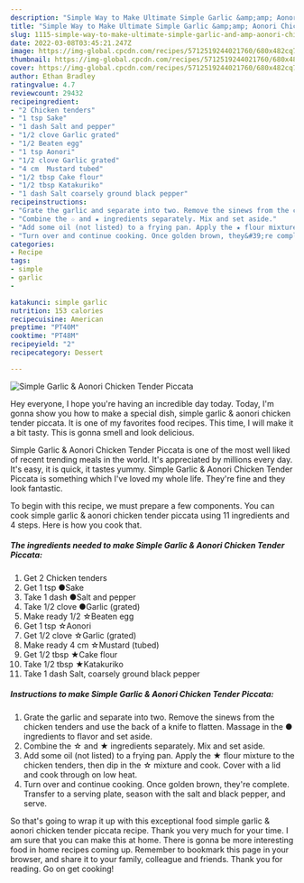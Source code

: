 ```yaml
---
description: "Simple Way to Make Ultimate Simple Garlic &amp;amp; Aonori Chicken Tender Piccata"
title: "Simple Way to Make Ultimate Simple Garlic &amp;amp; Aonori Chicken Tender Piccata"
slug: 1115-simple-way-to-make-ultimate-simple-garlic-and-amp-aonori-chicken-tender-piccata
date: 2022-03-08T03:45:21.247Z
image: https://img-global.cpcdn.com/recipes/5712519244021760/680x482cq70/simple-garlic-aonori-chicken-tender-piccata-recipe-main-photo.jpg
thumbnail: https://img-global.cpcdn.com/recipes/5712519244021760/680x482cq70/simple-garlic-aonori-chicken-tender-piccata-recipe-main-photo.jpg
cover: https://img-global.cpcdn.com/recipes/5712519244021760/680x482cq70/simple-garlic-aonori-chicken-tender-piccata-recipe-main-photo.jpg
author: Ethan Bradley
ratingvalue: 4.7
reviewcount: 29432
recipeingredient:
- "2 Chicken tenders"
- "1 tsp Sake"
- "1 dash Salt and pepper"
- "1/2 clove Garlic grated"
- "1/2 Beaten egg"
- "1 tsp Aonori"
- "1/2 clove Garlic grated"
- "4 cm  Mustard tubed"
- "1/2 tbsp Cake flour"
- "1/2 tbsp Katakuriko"
- "1 dash Salt coarsely ground black pepper"
recipeinstructions:
- "Grate the garlic and separate into two. Remove the sinews from the chicken tenders and use the back of a knife to flatten. Massage in the ● ingredients to flavor and set aside."
- "Combine the ☆ and ★ ingredients separately. Mix and set aside."
- "Add some oil (not listed) to a frying pan. Apply the ★ flour mixture to the chicken tenders, then dip in the ☆ mixture and cook. Cover with a lid and cook through on low heat."
- "Turn over and continue cooking. Once golden brown, they&#39;re complete. Transfer to a serving plate, season with the salt and black pepper, and serve."
categories:
- Recipe
tags:
- simple
- garlic
- 

katakunci: simple garlic  
nutrition: 153 calories
recipecuisine: American
preptime: "PT40M"
cooktime: "PT48M"
recipeyield: "2"
recipecategory: Dessert

---
```



![Simple Garlic &amp; Aonori Chicken Tender Piccata](https://img-global.cpcdn.com/recipes/5712519244021760/680x482cq70/simple-garlic-aonori-chicken-tender-piccata-recipe-main-photo.jpg)

Hey everyone, I hope you're having an incredible day today. Today, I'm gonna show you how to make a special dish, simple garlic &amp; aonori chicken tender piccata. It is one of my favorites food recipes. This time, I will make it a bit tasty. This is gonna smell and look delicious.

Simple Garlic &amp; Aonori Chicken Tender Piccata is one of the most well liked of recent trending meals in the world. It's appreciated by millions every day. It's easy, it is quick, it tastes yummy. Simple Garlic &amp; Aonori Chicken Tender Piccata is something which I've loved my whole life. They're fine and they look fantastic.




To begin with this recipe, we must prepare a few components. You can cook simple garlic &amp; aonori chicken tender piccata using 11 ingredients and 4 steps. Here is how you cook that.

<!--inarticleads1-->

##### The ingredients needed to make Simple Garlic &amp; Aonori Chicken Tender Piccata:

1. Get 2 Chicken tenders
1. Get 1 tsp ●Sake
1. Take 1 dash ●Salt and pepper
1. Take 1/2 clove ●Garlic (grated)
1. Make ready 1/2 ☆Beaten egg
1. Get 1 tsp ☆Aonori
1. Get 1/2 clove ☆Garlic (grated)
1. Make ready 4 cm  ☆Mustard (tubed)
1. Get 1/2 tbsp ★Cake flour
1. Take 1/2 tbsp ★Katakuriko
1. Take 1 dash Salt, coarsely ground black pepper




<!--inarticleads2-->

##### Instructions to make Simple Garlic &amp; Aonori Chicken Tender Piccata:

1. Grate the garlic and separate into two. Remove the sinews from the chicken tenders and use the back of a knife to flatten. Massage in the ● ingredients to flavor and set aside.
1. Combine the ☆ and ★ ingredients separately. Mix and set aside.
1. Add some oil (not listed) to a frying pan. Apply the ★ flour mixture to the chicken tenders, then dip in the ☆ mixture and cook. Cover with a lid and cook through on low heat.
1. Turn over and continue cooking. Once golden brown, they&#39;re complete. Transfer to a serving plate, season with the salt and black pepper, and serve.




So that's going to wrap it up with this exceptional food simple garlic &amp; aonori chicken tender piccata recipe. Thank you very much for your time. I am sure that you can make this at home. There is gonna be more interesting food in home recipes coming up. Remember to bookmark this page in your browser, and share it to your family, colleague and friends. Thank you for reading. Go on get cooking!
